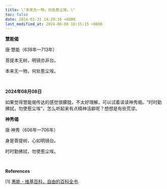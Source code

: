 ```yaml
---
title: \"本来无一物，何处惹尘埃。\"
toc: false
date: 2024-01-31 14:29:16 +0800
last_modified_at: 2024-08-08 10:15:15 +0800
---
```


<div class="quote--poem" markdown="1">

**慧能偈**

唐·慧能（638年—713年）

菩提本无树，明镜亦非台。

本来无一物，何处惹尘埃。

</div>

<br>

**2024年08月08日**

如果觉得慧能偈传达的感觉很朦胧，不太好理解，可以试着读读神秀偈。“时时勤拂拭，勿使惹尘埃”，怎么听起来有点精神洁癖呢？想想是有些荒谬。

<div class="quote--poem" markdown="1">

**神秀偈**

唐·神秀（606年—706年）

身是菩提树，心如明镜台。

时时勤拂拭，勿使惹尘埃。

</div>

<br>

**References**

[1] [惠能 - 维基百科，自由的百科全书](https://zh.wikipedia.org/wiki/%E6%83%A0%E8%83%BD).